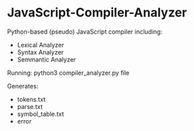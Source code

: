 # JavaScript-Compiler-Analyzer

Python-based (pseudo) JavaScript compiler including:

* Lexical Analyzer
* Syntax Analyzer
* Semmantic Analyzer

Running: python3 compiler_analyzer.py file

Generates:

* tokens.txt
* parse.txt
* symbol_table.txt
* error

